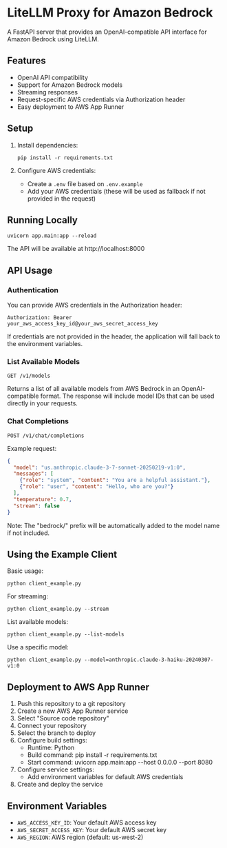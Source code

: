 # LiteLLM Proxy for Amazon Bedrock

A FastAPI server that provides an OpenAI-compatible API interface for Amazon Bedrock using LiteLLM.

## Features

- OpenAI API compatibility
- Support for Amazon Bedrock models
- Streaming responses
- Request-specific AWS credentials via Authorization header
- Easy deployment to AWS App Runner

## Setup

1. Install dependencies:
   ```
   pip install -r requirements.txt
   ```

2. Configure AWS credentials:
   - Create a `.env` file based on `.env.example`
   - Add your AWS credentials (these will be used as fallback if not provided in the request)

## Running Locally

```
uvicorn app.main:app --reload
```

The API will be available at http://localhost:8000

## API Usage

### Authentication

You can provide AWS credentials in the Authorization header:

```
Authorization: Bearer your_aws_access_key_id@your_aws_secret_access_key
```

If credentials are not provided in the header, the application will fall back to the environment variables.

### List Available Models
```
GET /v1/models
```

Returns a list of all available models from AWS Bedrock in an OpenAI-compatible format. The response will include model IDs that can be used directly in your requests.

### Chat Completions
```
POST /v1/chat/completions
```

Example request:
```json
{
  "model": "us.anthropic.claude-3-7-sonnet-20250219-v1:0",
  "messages": [
    {"role": "system", "content": "You are a helpful assistant."},
    {"role": "user", "content": "Hello, who are you?"}
  ],
  "temperature": 0.7,
  "stream": false
}
```

Note: The "bedrock/" prefix will be automatically added to the model name if not included.

## Using the Example Client

Basic usage:
```
python client_example.py
```

For streaming:
```
python client_example.py --stream
```

List available models:
```
python client_example.py --list-models
```

Use a specific model:
```
python client_example.py --model=anthropic.claude-3-haiku-20240307-v1:0
```

## Deployment to AWS App Runner

1. Push this repository to a git repository
2. Create a new AWS App Runner service
3. Select "Source code repository"
4. Connect your repository
5. Select the branch to deploy
6. Configure build settings:
   - Runtime: Python
   - Build command: pip install -r requirements.txt
   - Start command: uvicorn app.main:app --host 0.0.0.0 --port 8080
7. Configure service settings:
   - Add environment variables for default AWS credentials
8. Create and deploy the service

## Environment Variables

- `AWS_ACCESS_KEY_ID`: Your default AWS access key
- `AWS_SECRET_ACCESS_KEY`: Your default AWS secret key
- `AWS_REGION`: AWS region (default: us-west-2)

